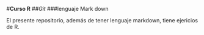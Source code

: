 #**Curso R**
##*Git*
###lenguaje Mark down

El presente repositorio, además de tener lenguaje markdown, tiene ejericios de R. 
